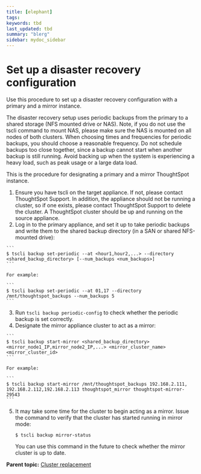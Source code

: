 ```yaml
---
title: [elephant]
tags: 
keywords: tbd
last_updated: tbd
summary: "blerg"
sidebar: mydoc_sidebar
---
```

# Set up a disaster recovery configuration

Use this procedure to set up a disaster recovery configuration with a primary and a mirror instance.

The disaster recovery setup uses periodic backups from the primary to a shared storage \(NFS mounted drive or NAS\). Note, if you do not use the tscli command to mount NAS, please make sure the NAS is mounted on all nodes of both clusters. When choosing times and frequencies for periodic backups, you should choose a reasonable frequency. Do not schedule backups too close together, since a backup cannot start when another backup is still running. Avoid backing up when the system is experiencing a heavy load, such as peak usage or a large data load.

This is the procedure for designating a primary and a mirror ThoughtSpot instance.

1.   Ensure you have tscli on the target appliance. If not, please contact ThoughtSpot Support. In addition, the appliance should not be running a cluster, so if one exists, please contact ThoughtSpot Support to delete the cluster. A ThoughtSpot cluster should be up and running on the source appliance. 
2.   Log in to the primary appliance, and set it up to take periodic backups and write them to the shared backup directory \(in a SAN or shared NFS-mounted drive\): 

    ```
    $ tscli backup set-periodic --at <hour1,hour2,...> --directory <shared_backup_directory> [--num_backups <num_backups>]
    ```

    For example:

    ```
    $ tscli backup set-periodic --at 01,17 --directory /mnt/thoughtspot_backups --num_backups 5
    ```

3.   Run `tscli backup periodic-config` to check whether the periodic backup is set correctly. 
4.   Designate the mirror appliance cluster to act as a mirror: 

    ```
    $ tscli backup start-mirror <shared_backup_directory> <mirror_node1_IP,mirror_node2_IP,...> <mirror_cluster_name> <mirror_cluster_id> 
    ```

    For example:

    ```
    $ tscli backup start-mirror /mnt/thoughtspot_backups 192.168.2.111, 192.168.2.112,192.168.2.113 thoughtspot_mirror thoughtspot-mirror-29543
    ```

5. It may take some time for the cluster to begin acting as a mirror. Issue the command to verify that the cluster has started running in mirror mode: 

    ```
    $ tscli backup mirror-status
    ```

    You can use this command in the future to check whether the mirror cluster is up to date.


**Parent topic:** [Cluster replacement](../../disaster_recovery/disaster_recovery/cluster_replacement.html)

